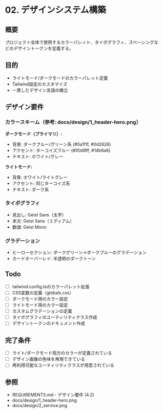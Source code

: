 # 02. デザインシステム構築

## 概要
プロジェクト全体で使用するカラーパレット、タイポグラフィ、スペーシングなどのデザイントークンを定義する。

## 目的
- ライトモード/ダークモードのカラーパレット定義
- Tailwind設定のカスタマイズ
- 一貫したデザイン言語の確立

## デザイン要件

### カラースキーム（参考: docs/design/1_header-hero.png）
**ダークモード（プライマリ）:**
- 背景: ダークブルー/グリーン系 (#0a1f1f, #0d2626)
- アクセント: ターコイズブルー (#00d9ff, #14b8a6)
- テキスト: ホワイト/グレー

**ライトモード:**
- 背景: ホワイト/ライトグレー
- アクセント: 同じターコイズ系
- テキスト: ダーク系

### タイポグラフィ
- 見出し: Geist Sans（太字）
- 本文: Geist Sans（ミディアム）
- 数値: Geist Mono

### グラデーション
- ヒーローセクション: ダークグリーン→ダークブルーのグラデーション
- カードオーバーレイ: 半透明のダークトーン

## Todo

- [ ] tailwind.config.tsのカラーパレット拡張
- [ ] CSS変数の定義（globals.css）
- [ ] ダークモード用のカラー設定
- [ ] ライトモード用のカラー設定
- [ ] カスタムグラデーションの定義
- [ ] タイポグラフィのユーティリティクラス作成
- [ ] デザイントークンのドキュメント作成

## 完了条件

- [ ] ライト/ダークモード両方のカラーが定義されている
- [ ] デザイン画像の色味を再現できている
- [ ] 再利用可能なユーティリティクラスが用意されている

## 参照
- REQUIREMENTS.md - デザイン要件 (4.2)
- docs/design/1_header-hero.png
- docs/design/2_service.png
